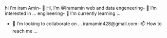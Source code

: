 hi i'm iram Amin- 👋 Hi, I’m @Iramamin
web and data engeneering- 👀 I’m interested in ...
engineering- 🌱 I’m currently learning ...
- 💞️ I’m looking to collaborate on ...
iramamin428@gmail.com- 📫 How to reach me ...

<!---
Iramamin/Iramamin is a ✨ special ✨ repository because its `README.md` (this file) appears on your GitHub profile.
You can click the Preview link to take a look at your changes.
--->
